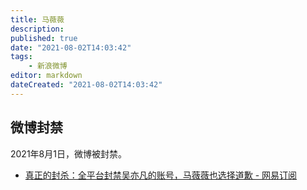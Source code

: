 ```yaml
---
title: 马薇薇
description:
published: true
date: "2021-08-02T14:03:42"
tags:
    - 新浪微博
editor: markdown
dateCreated: "2021-08-02T14:03:42"
---
```


## 微博封禁

2021年8月1日，微博被封禁。

+ [真正的封杀：全平台封禁吴亦凡的账号，马薇薇也选择道歉 - 网易订阅](https://web.archive.org/web/20210802052521/https://www.163.com/dy/article/GGD2R8L405486ZKY.html)
